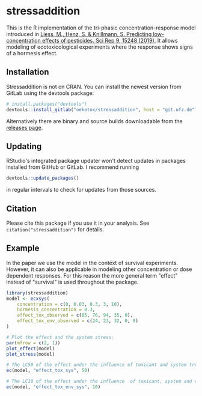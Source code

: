 # stressaddition
This is the R implementation of the tri-phasic concentration-response model introduced in
[Liess, M., Henz, S. & Knillmann, S. Predicting low-concentration effects of pesticides. Sci Rep 9, 15248 (2019).](https://doi.org/10.1038/s41598-019-51645-4)
It allows modeling of ecotoxicological experiments where the response shows signs of a hormesis effect.

## Installation
Stressaddition is not on CRAN. You can install the newest version from GitLab using the devtools package:
``` r
# install.packages("devtools")
devtools::install_gitlab("oekotox/stressaddition", host = "git.ufz.de")
```
Alternatively there are binary and source builds downloadable from the [releases page](https://git.ufz.de/oekotox/stressaddition/-/releases).

## Updating
RStudio's integrated package updater won't detect updates in packages installed from GitHub or GitLab. I recommend running 
```r
devtools::update_packages()
```
in regular intervals to check for updates from those sources.

## Citation
Please cite this package if you use it in your analysis. See `citation("stressaddition")` for details.

## Example
In the paper we use the model in the context of survival experiments. However, it can also be applicable in modeling other concentration or dose dependent responses. For this reason the more general term "effect" instead of "survival" is used throughout the package.
```r
library(stressaddition)
model <- ecxsys(
    concentration = c(0, 0.03, 0.3, 3, 10),
    hormesis_concentration = 0.3,
    effect_tox_observed = c(85, 76, 94, 35, 0),
    effect_tox_env_observed = c(24, 23, 32, 0, 0)
)

# Plot the effect and the system stress:
par(mfrow = c(2, 1))
plot_effect(model)
plot_stress(model)

# The LC50 of the effect under the influence of toxicant and system tress:
ec(model, "effect_tox_sys", 50)

# The LC10 of the effect under the influence  of toxicant, system and environmental tress:
ec(model, "effect_tox_env_sys", 10)
```
